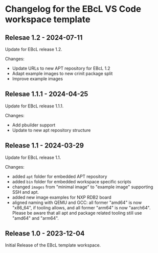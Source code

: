 # Changelog for the EBcL VS Code workspace template

## Relesae 1.2 - 2024-07-11

Update for EBcL release 1.2.

Changes:
- Update URLs to new APT repository for EBcL 1.2
- Adapt example images to new crinit package split
- Improve example images


## Relesae 1.1.1 - 2024-04-25

Update for EBcL release 1.1.1.

Changes:
- Add pbuilder support
- Update to new apt repository structure


## Release 1.1 - 2024-03-29

Update for EBcL release 1.1.

Changes:
- added `apt` folder for embedded APT repository
- added `bin` folder for embedded workspace specific scripts
- changed `images` from "minimal image" to "example image" supporting SSH and apt.
- added new image examples for NXP RDB2 board
- aligned naming with QEMU and GCC: all former "amd64" is now "x86_64", if tooling allows, and all former "arm64" is now "aarch64". Please be aware that all apt and package related tooling still use "amd64" and "arm64".


## Release 1.0 - 2023-12-04

Initial Release of the EBcL template workspace.
